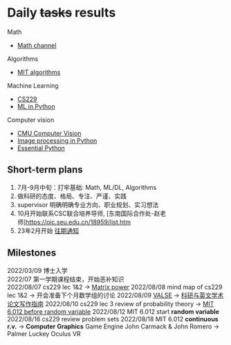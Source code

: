 # Daily <s>tasks</s> results
Math
- [Math channel](https://www.youtube.com/user/mathematicalmonk/playlists)

Algorithms
- [MIT algorithms](https://ocw.mit.edu/courses/6-006-introduction-to-algorithms-fall-2011/)

Machine Learning
- [CS229](https://cs229.stanford.edu/syllabus-fall2021.html)
- [ML in Python](https://www.youtube.com/playlist?list=PLZsOBAyNTZwaQB9nUTYUYNhz7b22bAJYY)

Computer vision
- [CMU Computer Vision](http://16385.courses.cs.cmu.edu/spring2022/home)
- [Image processing in Python](https://www.youtube.com/playlist?list=PLZsOBAyNTZwYx-7GylDo3LSYpSompzsqW&ab_channel=DigitalSreeni)
- [Essential Python](https://www.programming-books.io/essential/python/)  

## Short-term plans
1. 7月-9月中旬：打牢基础: Math, ML/DL, Algorithms
2. 做科研的态度、格局、专注、严谨、实践
3. supervisor 明确明确专业方向、职业规划、实习想法
4. 10月开始联系CSC联合培养导师, [东南国际合作处-赵老师]https://oic.seu.edu.cn/18959/list.htm
5. 23年2月开始 [往期通知](https://seugs.seu.edu.cn/2022/0221/c28944a399225/page.htm)

## Milestones
2022/03/09 博士入学<br>
2022/07  第一学期课程结束，开始恶补知识 <br>
2022/08/07 cs229 lec 1&2 -> [Matrix power](https://github.com/Visualize-ML/Book4_Power-of-Matrix)
2022/08/08 mind map of cs229 lec 1&2 -> 开会准备下个月数学组的讨论
2022/08/09 [VALSE](https://space.bilibili.com/562085182/video?tid=0&page=8&keyword=&order=pubdate) -> [科研与英文学术论文写作指南](https://mmlab-iie.github.io/course/)
2022/08/10 cs229 lec 3 review of probability theory -> [MIT 6.012 before random variable](https://www.bilibili.com/video/BV1LE411B7ir?p=49&vd_source=328603c9551807bb076c87ab1208ace6)
2022/08/12 MIT 6.012 start **random variable**
2022/08/16 cs229 review problem sets
2022/08/18 MIT 6.012 **continuous r.v.** -> **Computer Graphics** Game Engine John Carmack & John Romero -> Palmer Luckey Oculus VR 